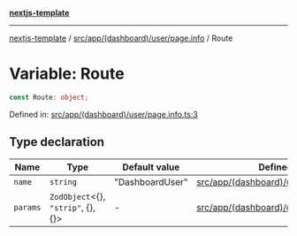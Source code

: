 [**nextjs-template**](README.md)

---

[nextjs-template](README.md) / [src/app/(dashboard)/user/page.info](<src.app.(dashboard).user.page.info.md>) / Route

# Variable: Route

```ts
const Route: object;
```

Defined in: [src/app/(dashboard)/user/page.info.ts:3](<https://github.com/Its-Satyajit/nextjs-template/blob/c8d81b09293d759cbf04e9bc7e542cc7d90740e6/src/app/(dashboard)/user/page.info.ts#L3>)

## Type declaration

| Name                         | Type                                       | Default value   | Defined in                                                                                                                                                                          |
| ---------------------------- | ------------------------------------------ | --------------- | ----------------------------------------------------------------------------------------------------------------------------------------------------------------------------------- |
| <a id="name"></a> `name`     | `string`                                   | "DashboardUser" | [src/app/(dashboard)/user/page.info.ts:4](<https://github.com/Its-Satyajit/nextjs-template/blob/c8d81b09293d759cbf04e9bc7e542cc7d90740e6/src/app/(dashboard)/user/page.info.ts#L4>) |
| <a id="params"></a> `params` | `ZodObject`\<\{\}, `"strip"`, \{\}, \{\}\> | -               | [src/app/(dashboard)/user/page.info.ts:5](<https://github.com/Its-Satyajit/nextjs-template/blob/c8d81b09293d759cbf04e9bc7e542cc7d90740e6/src/app/(dashboard)/user/page.info.ts#L5>) |
